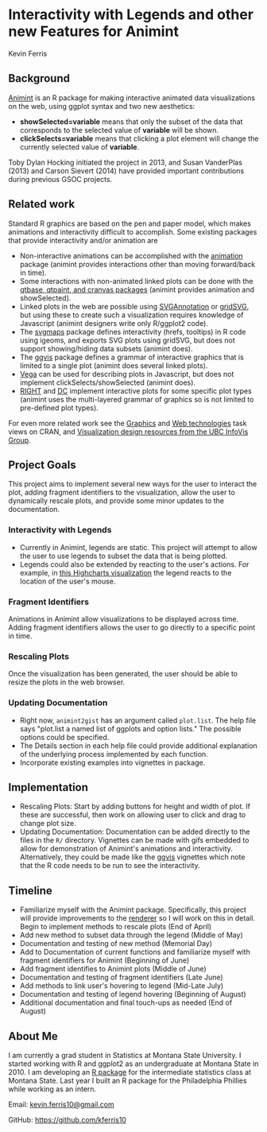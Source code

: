 # Interactivity with Legends and other new Features for Animint

Kevin Ferris

## Background

[Animint]([https://github.com/tdhock/animint]) is an R package for making interactive animated data
visualizations on the web, using ggplot syntax and two new aesthetics:

- **showSelected=variable** means that only the subset of the data that
  corresponds to the selected value of **variable** will be shown.
- **clickSelects=variable** means that clicking a plot element will
  change the currently selected value of **variable**.

Toby Dylan Hocking initiated the project in 2013, and Susan VanderPlas
(2013) and Carson Sievert (2014) have provided important contributions
during previous GSOC projects.

## Related work

Standard R graphics are based on the pen and paper model, which makes
animations and interactivity difficult to accomplish. Some existing
packages that provide interactivity and/or animation are

- Non-interactive animations can be accomplished with the [animation](http://yihui.name/animation/)
  package (animint provides interactions other than moving
  forward/back in time).
- Some interactions with non-animated linked plots can be done with
  the [qtbase, qtpaint, and cranvas packages](https://github.com/ggobi/cranvas/wiki) (animint provides
  animation and showSelected).
- Linked plots in the web are possible using [SVGAnnotation](http://www.omegahat.org/SVGAnnotation/SVGAnnotationPaper/SVGAnnotationPaper.html) or [gridSVG](http://sjp.co.nz/projects/gridsvg/), but using these to create such a visualization requires knowledge of Javascript (animint designers write only R/ggplot2 code). 
- The [svgmaps](https://r-forge.r-project.org/scm/viewvc.php/pkg/?root=svgmaps) package defines interactivity (hrefs, tooltips) in R code using igeoms, and exports SVG plots using gridSVG, but does not
  support showing/hiding data subsets (animint does). 
- The [ggvis](https://github.com/rstudio/ggvis) package defines a grammar of interactive graphics that is
  limited to a single plot (animint does several linked plots).
- [Vega](https://github.com/trifacta/vega) can be used for describing plots in Javascript, but does not
  implement clickSelects/showSelected (animint does).
- [RIGHT](http://cran.r-project.org/web/packages/RIGHT/) and [DC](http://dc-js.github.io/dc.js/) implement interactive plots for some specific plot types (animint uses the multi-layered grammar of graphics so is not
  limited to pre-defined plot types).

For even more related work see the [Graphics](http://cran.r-project.org/web/views/Graphics.html) and [Web technologies](http://cran.r-project.org/web/views/WebTechnologies.html) task views on CRAN, and [Visualization design resources from the UBC InfoVis Group](http://www.cs.ubc.ca/group/infovis/resources.shtml).

## Project Goals

This project aims to implement several new ways for the user to interact the plot, adding fragment identifiers to the visualization, allow the user to dynamically rescale plots, and provide some minor updates to the documentation.

### Interactivity with Legends

* Currently in Animint, legends are static.  This project will attempt to allow the user to use legends to subset the data that is being plotted.
* Legends could also be extended by reacting to the user's actions.  For example, in [this Highcharts visualization](http://www.highcharts.com/maps/demo/map-drilldown/dark-unica) the legend reacts to the location of the user's mouse.

### Fragment Identifiers

Animations in Animint allow visualizations to be displayed across time.  Adding fragment identifiers allows the user to go directly to a specific point in time.

### Rescaling Plots

Once the visualization has been generated, the user should be able to resize the plots in the web browser.

### Updating Documentation

* Right now, `animint2gist` has an argument called `plot.list`.  The help file says "plot.list	a named list of ggplots and option lists."  The possible options could be specified.
* The Details section in each help file could provide additional explanation of the underlying process implemented by each function.
* Incorporate existing examples into vignettes in package.

## Implementation

* Rescaling Plots: Start by adding buttons for height and width of plot.  If these are successful, then work on allowing user to click and drag to change plot size.
* Updating Documentation: Documentation can be added directly to the files in the `R/` directory.  Vignettes can be made with gifs embedded to allow for demonstration of Animint's animations and interactivity.  Alternatively, they could be made like the [ggvis](https://github.com/rstudio/ggvis) vignettes which note that the R code needs to be run to see the interactivity.

## Timeline

* Familiarize myself with the Animint package.  Specifically, this project will provide improvements to the [renderer](https://github.com/tdhock/animint/wiki/Renderer-details) so I will work on this in detail.  Begin to implement methods to rescale plots (End of April)
* Add new method to subset data through the legend (Middle of May)
* Documentation and testing of new method (Memorial Day)
* Add to Documentation of current functions and familiarize myself with fragment identifiers for Animint (Beginning of June)
* Add fragment identifies to Animint plots (Middle of June)
* Documentation and testing of fragment identifiers (Late June)
* Add methods to link user's hovering to legend (Mid-Late July)
* Documentation and testing of legend hovering (Beginning of August)
* Additional documentation and final touch-ups as needed (End of August)

## About Me

I am currently a grad student in Statistics at Montana State University.  I started working with R and ggplot2 as an undergraduate at Montana State in 2010.  I am developing an [R package](https://github.com/greenwood-stat/catstats) for the intermediate statistics class at Montana State.  Last year I built an R package for the Philadelphia Phillies while working as an intern.

Email: <kevin.ferris10@gmail.com>

GitHub: <https://github.com/kferris10>

